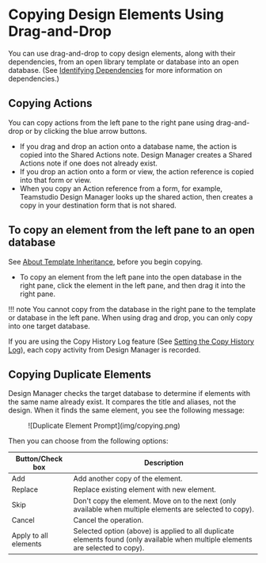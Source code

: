 # Copying Design Elements Using Drag-and-Drop

You can use drag-and-drop to copy design elements, along with their dependencies, from an open library template or database into an open database. (See [Identifying Dependencies](dependencies.md) for more information on dependencies.)

## Copying Actions
You can copy actions from the left pane to the right pane using drag-and-drop or by clicking the blue arrow buttons.
* If you drag and drop an action onto a database name, the action is copied into the Shared Actions note. Design Manager creates a Shared Actions note if one does not already exist.
* If you drop an action onto a form or view, the action reference is copied into that form or view.
* When you copy an Action reference from a form, for example, Teamstudio Design Manager looks up the shared action, then creates a copy in your destination form that is not shared.

## To copy an element from the left pane to an open database 
See [About Template Inheritance](inheritance.md), before you begin copying.

* To copy an element from the left pane into the open database in the right pane, click the element in the left pane, and then drag it into the right pane.
 
!!! note
   You cannot copy from the database in the right pane to the template or database in the left pane. 
   When using drag and drop, you can only copy into one target database. 
 
If you are using the Copy History Log feature (See [Setting the Copy History Log](copyhistory.md)), each copy activity from Design Manager is recorded.

## Copying Duplicate Elements
Design Manager checks the target database to determine if elements with the same name already exist. It compares the title and aliases, not the design. When it finds the same element, you see the following message:
<figure markdown="1">
  ![Duplicate Element Prompt](img/copying.png)
</figure>

Then you can choose from the following options:

| Button/Check box | Description |
| --- | --- |
| Add | Add another copy of the element. |
| Replace | Replace existing element with new element. |
| Skip | Don't copy the element. Move on to the next (only available when multiple elements are selected to copy). |
| Cancel | Cancel the operation. |
| Apply to all elements | Selected option (above) is applied to all duplicate elements found (only available when multiple elements are selected to copy). |